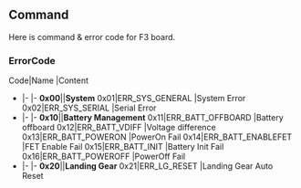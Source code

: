 ## Command

Here is command & error code for F3 board.

### ErrorCode

Code|Name               |Content
-   |-                  |-
**0x00**||**System**
0x01|ERR_SYS_GENERAL    |System Error
0x02|ERR_SYS_SERIAL     |Serial Error
-   |-                  |-
**0x10**||**Battery Management**
0x11|ERR_BATT_OFFBOARD  |Battery offboard
0x12|ERR_BATT_VDIFF     |Voltage difference
0x13|ERR_BATT_POWERON   |PowerOn Fail
0x14|ERR_BATT_ENABLEFET |FET Enable Fail
0x15|ERR_BATT_INIT      |Battery Init Fail
0x16|ERR_BATT_POWEROFF  |PowerOff Fail
-   |-                  |-
**0x20**||**Landing Gear**
0x21|ERR_LG_RESET       |Landing Gear Auto Reset